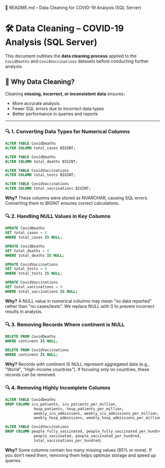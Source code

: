 📌 README.md – Data Cleaning for COVID-19 Analysis (SQL Server)
# 🛠️ Data Cleaning – COVID-19 Analysis (SQL Server)

This document outlines the **data cleaning process** applied to the `CovidDeaths` and `CovidVaccinations` datasets before conducting further analysis.

## 📝 **Why Data Cleaning?**
Cleaning **missing, incorrect, or inconsistent data** ensures:
- More accurate analysis
- Fewer SQL errors due to incorrect data types
- Better performance in queries and reports                          

---

### 🔍 1. Converting Data Types for Numerical Columns
```sql
ALTER TABLE CovidDeaths
ALTER COLUMN total_cases BIGINT;

ALTER TABLE CovidDeaths
ALTER COLUMN total_deaths BIGINT;

ALTER TABLE CovidVaccinations
ALTER COLUMN total_tests BIGINT;

ALTER TABLE CovidVaccinations
ALTER COLUMN total_vaccinations BIGINT;
```
**Why?**
These columns were stored as NVARCHAR, causing SQL errors. Converting them to BIGINT ensures correct calculations.

### 🔍 2. Handling NULL Values in Key Columns
```sql
UPDATE CovidDeaths
SET total_cases = 0
WHERE total_cases IS NULL;

UPDATE CovidDeaths
SET total_deaths = 0
WHERE total_deaths IS NULL;

UPDATE CovidVaccinations
SET total_tests = 0
WHERE total_tests IS NULL;

UPDATE CovidVaccinations
SET total_vaccinations = 0
WHERE total_vaccinations IS NULL;
```
**Why?**
A NULL value in numerical columns may mean "no data reported" rather than "no cases/tests". We replace NULL with 0 to prevent incorrect results in analysis.

### 🔍 3. Removing Records Where continent is NULL
```sql
DELETE FROM CovidDeaths
WHERE continent IS NULL;

DELETE FROM CovidVaccinations
WHERE continent IS NULL;
```
**Why?**
Records with continent IS NULL represent aggregated data (e.g., "World", "High-income countries"). If focusing only on countries, these records can be removed.

### 🔍 4. Removing Highly Incomplete Columns 
```sql
ALTER TABLE CovidDeaths
DROP COLUMN icu_patients, icu_patients_per_million, 
             hosp_patients, hosp_patients_per_million, 
             weekly_icu_admissions, weekly_icu_admissions_per_million, 
             weekly_hosp_admissions, weekly_hosp_admissions_per_million;

ALTER TABLE CovidVaccinations
DROP COLUMN people_fully_vaccinated, people_fully_vaccinated_per_hundred, 
             people_vaccinated, people_vaccinated_per_hundred, 
             total_vaccinations_per_hundred;
```
**Why?**
Some columns contain too many missing values (85% or more). If you don’t need them, removing them helps optimize storage and speed up queries.




